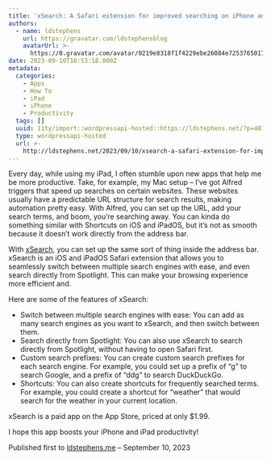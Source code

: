 ```yaml
---
title: 'xSearch: A Safari extension for improved searching on iPhone and iPad'
authors:
  - name: ldstephens
    url: https://gravatar.com/ldstephensblog
    avatarUrl: >-
      https://0.gravatar.com/avatar/0219e8318f1f4229ebe26084e7253765017f43ca0c631be37dc6d0b8ad6e40a4?s=96&d=identicon&r=G
date: 2023-09-10T16:53:18.000Z
metadata:
  categories:
    - Apps
    - How To
    - iPad
    - iPhone
    - Productivity
  tags: []
  uuid: 11ty/import::wordpressapi-hosted::https://ldstephens.net/?p=4873
  type: wordpressapi-hosted
  url: >-
    http://ldstephens.net/2023/09/10/xsearch-a-safari-extension-for-improved-searching-on-iphone-and-ipad/
---
```

Every day, while using my iPad, I often stumble upon new apps that help me be more productive. Take, for example, my Mac setup – I’ve got Alfred triggers that speed up searches on certain websites. These websites usually have a predictable URL structure for search results, making automation pretty easy. With Alfred, you can set up the URL, add your search terms, and boom, you’re searching away. You can kinda do something similar with Shortcuts on iOS and iPadOS, but it’s not as smooth because it doesn’t work directly from the address bar.

With [xSearch](https://apps.apple.com/us/app/xsearch-for-safari/id1579902068), you can set up the same sort of thing inside the address bar. xSearch is an iOS and iPadOS Safari extension that allows you to seamlessly switch between multiple search engines with ease, and even search directly from Spotlight. This can make your browsing experience more efficient and.

Here are some of the features of xSearch:

-   Switch between multiple search engines with ease: You can add as many search engines as you want to xSearch, and then switch between them.
-   Search directly from Spotlight: You can also use xSearch to search directly from Spotlight, without having to open Safari first.
-   Custom search prefixes: You can create custom search prefixes for each search engine. For example, you could set up a prefix of “g” to search Google, and a prefix of “ddg” to search DuckDuckGo.
-   Shortcuts: You can also create shortcuts for frequently searched terms. For example, you could create a shortcut for “weather” that would search for the weather in your current location.

xSearch is a paid app on the App Store, priced at only $1.99.

I hope this app boosts your iPhone and iPad productivity!

Published first to [ldstephens.me](https://ldstephens.me/xsearch-a-safari-extension-for-improved-searching-on-iphone-and-ipad) – September 10, 2023